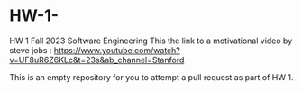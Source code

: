 # HW-1-

HW 1 Fall 2023 Software Engineering 
This the link to a motivational video by steve jobs : https://www.youtube.com/watch?v=UF8uR6Z6KLc&t=23s&ab_channel=Stanford

This is an empty repository for you to attempt a pull request as part of HW 1.



